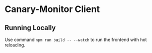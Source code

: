 # Canary-Monitor Client

## Running Locally

Use command `npm run build -- --watch` to run the frontend with hot reloading.